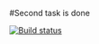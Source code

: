 #Second task is done

[![Build status](https://ci.appveyor.com/api/projects/status/yseb2w8hdmc540aa?svg=true)](https://ci.appveyor.com/project/hjgkih/unit-test-game-2)
